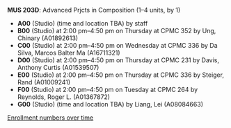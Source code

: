 **MUS 203D**: Advanced Prjcts in Composition (1–4 units, by 1)

- **A00** (Studio) (time and location TBA) by staff
- **B00** (Studio) at 2:00 pm–4:50 pm on Thursday at CPMC 352 by Ung, Chinary (A01892613)
- **C00** (Studio) at 2:00 pm–4:50 pm on Wednesday at CPMC 336 by Da Silva, Marcos Balter Ma (A16711321)
- **D00** (Studio) at 2:00 pm–4:50 pm on Thursday at CPMC 231 by Davis, Anthony Curtis (A01539507)
- **E00** (Studio) at 2:00 pm–4:50 pm on Thursday at CPMC 336 by Steiger, Rand (A01009241)
- **F00** (Studio) at 2:00 pm–4:50 pm on Tuesday at CPMC 264 by Reynolds, Roger L. (A01367872)
- **G00** (Studio) (time and location TBA) by Liang, Lei (A08084663)

[Enrollment numbers over time](./MUS203D.tsv)
